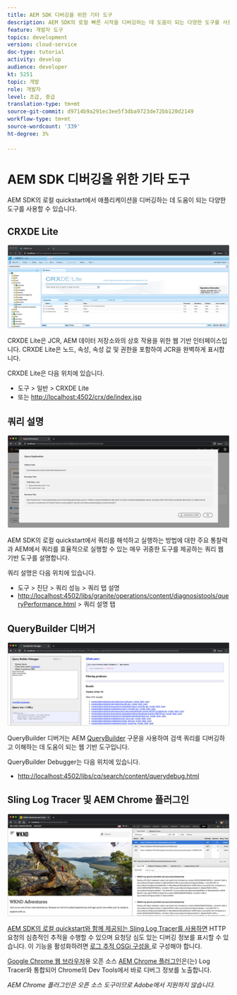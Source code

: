 ```yaml
---
title: AEM SDK 디버깅을 위한 기타 도구
description: AEM SDK의 로컬 빠른 시작을 디버깅하는 데 도움이 되는 다양한 도구를 사용할 수 있습니다.
feature: 개발자 도구
topics: development
version: cloud-service
doc-type: tutorial
activity: develop
audience: developer
kt: 5251
topic: 개발
role: 개발자
level: 초급, 중급
translation-type: tm+mt
source-git-commit: d9714b9a291ec3ee5f3dba9723de72bb120d2149
workflow-type: tm+mt
source-wordcount: '339'
ht-degree: 3%

---
```



# AEM SDK 디버깅을 위한 기타 도구

AEM SDK의 로컬 quickstart에서 애플리케이션을 디버깅하는 데 도움이 되는 다양한 도구를 사용할 수 있습니다.

## CRXDE Lite

![CRXDE Lite](./assets/other-tools/crxde-lite.png)

CRXDE Lite은 JCR, AEM 데이터 저장소와의 상호 작용을 위한 웹 기반 인터페이스입니다. CRXDE Lite은 노드, 속성, 속성 값 및 권한을 포함하여 JCR을 완벽하게 표시합니다.

CRXDE Lite은 다음 위치에 있습니다.

+ 도구 > 일반 > CRXDE Lite
+ 또는 [http://localhost:4502/crx/de/index.jsp](http://localhost:4502/crx/de/index.jsp)

## 쿼리 설명

![쿼리 설명](./assets/other-tools/explain-query.png)

AEM SDK의 로컬 quickstart에서 쿼리를 해석하고 실행하는 방법에 대한 주요 통찰력과 AEM에서 쿼리를 효율적으로 실행할 수 있는 매우 귀중한 도구를 제공하는 쿼리 웹 기반 도구를 설명합니다.

쿼리 설명은 다음 위치에 있습니다.

+ 도구 > 진단 > 쿼리 성능 > 쿼리 탭 설명
+ [http://localhost:4502/libs/granite/operations/content/diagnosistools/queryPerformance.html](http://localhost:4502/libs/granite/operations/content/diagnosistools/queryPerformance.html) > 쿼리 설명 탭

## QueryBuilder 디버거

![QueryBuilder 디버거](./assets/other-tools/query-debugger.png)

QueryBuilder 디버거는 AEM [QueryBuilder](https://docs.adobe.com/content/help/en/experience-manager-65/developing/platform/query-builder/querybuilder-api.html) 구문을 사용하여 검색 쿼리를 디버깅하고 이해하는 데 도움이 되는 웹 기반 도구입니다.

QueryBuilder Debugger는 다음 위치에 있습니다.

+ [http://localhost:4502/libs/cq/search/content/querydebug.html](http://localhost:4502/libs/cq/search/content/querydebug.html)

## Sling Log Tracer 및 AEM Chrome 플러그인

![Sling Log Tracer 및 AEM Chrome 플러그인](./assets/other-tools/log-tracer.png)

[AEM SDK의 로컬 quickstart와 함께 제공되는 Sling Log Tracer를 사용하면](https://sling.apache.org/documentation/bundles/log-tracers.html) HTTP 요청의 심층적인 추적을 수행할 수 있으며 요청당 심도 있는 디버깅 정보를 표시할 수 있습니다. 이 기능을 활성화하려면 [로그 추적 OSGi 구성을 ](https://sling.apache.org/documentation/bundles/log-tracers.html#configuration-1)로 구성해야 합니다.

[Google Chrome 웹 브라우저](https://www.google.com/chrome/)용 오픈 소스 [AEM Chrome 플러그인](https://chrome.google.com/webstore/detail/aem-chrome-plug-in/ejdcnikffjleeffpigekhccpepplaode?hl=en-US)은(는) Log Tracer와 통합되어 Chrome의 Dev Tools에서 바로 디버그 정보를 노출합니다.

_AEM Chrome 플러그인은 오픈 소스 도구이므로 Adobe에서 지원하지 않습니다._

